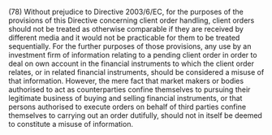 (78) Without prejudice to Directive 2003/6/EC, for the purposes of the provisions of this Directive concerning client order handling, client orders should not be treated as otherwise comparable if they are received by different media and it would not be practicable for them to be treated sequentially. For the further purposes of those provisions, any use by an investment firm of information relating to a pending client order in order to deal on own account in the financial instruments to which the client order relates, or in related financial instruments, should be considered a misuse of that information. However, the mere fact that market makers or bodies authorised to act as counterparties confine themselves to pursuing their legitimate business of buying and selling financial instruments, or that persons authorised to execute orders on behalf of third parties confine themselves to carrying out an order dutifully, should not in itself be deemed to constitute a misuse of information.